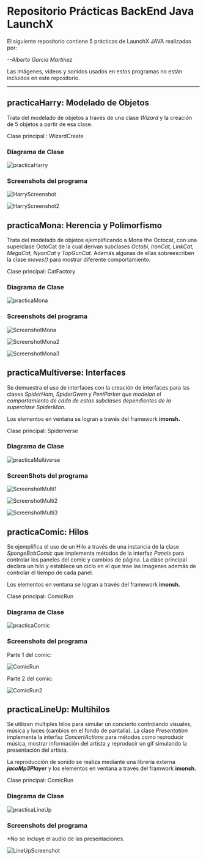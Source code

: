 # **Repositorio Prácticas BackEnd Java LaunchX**

El siguiente repositorio contiene 5 prácticas de LaunchX JAVA realizadas por:

*--Alberto Garcia Martínez*

Las imágenes, videos y sonidos usados en estos programas no están incluidos en este repositorio.

---

## practicaHarry: Modelado de Objetos

Trata del modelado de objetos a través de una clase *Wizard*  y la creación de 5 objetos a partir de esa clase.

Clase principal : WizardCreate

### Diagrama de Clase

![practicaHarry](https://user-images.githubusercontent.com/70116251/164956464-4ab30a34-a1fb-45d7-acc3-a5ead588af87.png)


### Screenshots del programa


![HarryScreenshot](https://user-images.githubusercontent.com/70116251/164956466-58f8e297-01c4-421c-8c62-9f0557b6bf42.png)

![HarryScreenshot2](https://user-images.githubusercontent.com/70116251/164956467-55f3a574-564d-4656-9ecb-3a3fbb9efd58.png)


## practicaMona: Herencia y Polimorfismo

Trata del modelado de objetos ejemplificando a Mona the Octocat, con una superclase OctoCat de la cual derivan subclases *Octobi, IronCat, LinkCat, MegaCat, NyanCat* y *TopGunCat.* Además algunas de ellas sobreescriben la clase *moves()* para mostrar diferente comportamiento.

Clase principal: CatFactory

### Diagrama de Clase

![practicaMona](https://user-images.githubusercontent.com/70116251/164956490-5dff3f99-156e-421a-9003-99f35ebe74ae.png)

### Screenshots del programa

![ScreenshotMona](https://user-images.githubusercontent.com/70116251/164956494-8467d7b3-0ccd-47bf-91f9-ebbf3e4b971a.png)

![ScreenshotMona2](https://user-images.githubusercontent.com/70116251/164956497-e848081a-79e2-4a60-99d6-5fa8ae81b7b1.png)

![ScreenshotMona3](https://user-images.githubusercontent.com/70116251/164956499-f08c3764-15a5-46c2-8cc7-4f176ae40cea.png)



## practicaMultiverse: Interfaces

Se demuestra el uso de interfaces con la creación de interfaces para las clases *SpiderHam, SpiderGwen* y *PeniParker que modelan el comportamiento de cada de estas subclases dependientes de la superclase SpiderMan.*

Los elementos en ventana se logran a través del framework **imonsh.**

Clase principal: Spiderverse

### Diagrama de Clase

![practicaMultiverse](https://user-images.githubusercontent.com/70116251/164956416-572a6bea-eaf8-4c73-8c8c-65ddc3bdf079.png)

### ScreenShots del programa

![ScreenshotMulti1](https://user-images.githubusercontent.com/70116251/164956618-6aa5f6f5-2e29-44fa-a041-44b4442c9a51.png)

![ScreenshotMulti2](https://user-images.githubusercontent.com/70116251/164956619-7b083987-f09f-40db-8dee-ceec45c2027c.png)

![ScreenshotMulti3](https://user-images.githubusercontent.com/70116251/164956621-798b099b-a627-46f6-be83-aa279ed87058.png)


## practicaComic: Hilos

Se ejemplifica el uso de un Hilo a través de una instancia de la clase *SpongeBobComic* que implementa métodos de la interfaz *Panels* para controlar los paneles del comic y cambios de página. La clase principal declara un hilo y establece un ciclo en el que trae las imagenes además de controlar el tiempo de cada panel.

Los elementos en ventana se logran a través del framework **imonsh.**

Clase principal: ComicRun

### Diagrama de Clase

![practicaComic](https://user-images.githubusercontent.com/70116251/164956522-c5232b10-a7dc-4e81-b16c-dfe5ef3bd748.png)


### Screenshots del programa

Parte 1 del comic:

![ComicRun](https://user-images.githubusercontent.com/70116251/164956523-12a7f337-d865-407b-b057-98b45b671058.gif)

Parte 2 del comic:

![ComicRun2](https://user-images.githubusercontent.com/70116251/164956525-66e0bdb7-92b6-48ec-8aaa-48dfb933c365.gif)


## practicaLineUp: Multihilos

Se utilizan multiples hilos para simular un concierto controlando visuales, música y luces (cambios en el fondo de pantalla). La clase *Presentation* implementa la interfaz *ConcertActions* para métodos como reproducir música, mostrar información del artista y reproducir un gif simulando la presentación del artista.

La reproducción de sonido se realiza mediante una librería externa ***jacoMp3Player***  y los elementos en ventana a través del framwork **imonsh.**

Clase principal: ComicRun

### Diagrama de Clase

![practicaLineUp](https://user-images.githubusercontent.com/70116251/164956559-3a539498-a4c2-46ee-9fe5-365c7e7c9277.png)

### Screenshots del programa 

*No se incluye el audio de las presentaciones.

![LineUpScreenshot](https://user-images.githubusercontent.com/70116251/164956556-3804757e-fdf9-45b5-8e98-516c8343f066.gif)
